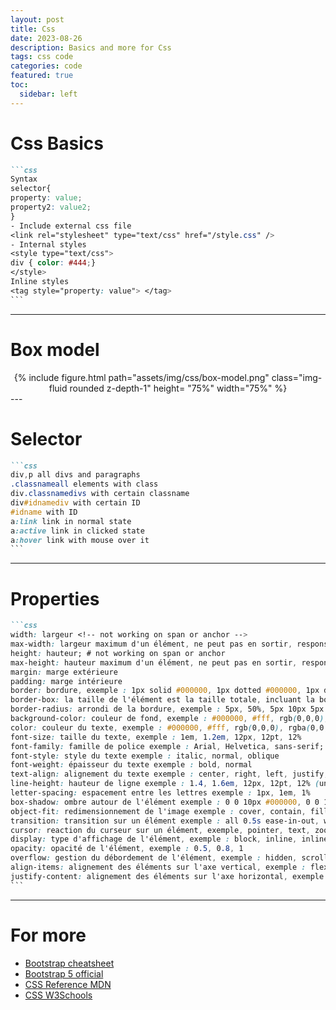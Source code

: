 ```yaml
---
layout: post
title: Css
date: 2023-08-26
description: Basics and more for Css
tags: css code
categories: code
featured: true
toc:
  sidebar: left
---
```


# Css Basics

````markdown
```css
Syntax
selector{
property: value;
property2: value2;
}
- Include external css file
<link rel="stylesheet" type="text/css" href="/style.css" />
- Internal styles
<style type="text/css">
div { color: #444;}
</style>
Inline styles
<tag style="property: value"> </tag>
```
````
---
# Box model
<center>
<div class="row justify-content-center align-items-center">
    {% include figure.html path="assets/img/css/box-model.png" class="img-fluid rounded z-depth-1" height= "75%" width="75%" %}
</div>
</center>
---

# Selector
````markdown
```css
div,p all divs and paragraphs
.classnameall elements with class
div.classnamedivs with certain classname
div#idnamediv with certain ID
#idname with ID
a:link link in normal state
a:active link in clicked state
a:hover link with mouse over it
```
````
---

# Properties
````markdown
```css
width: largeur <!-- not working on span or anchor -->
max-width: largeur maximum d'un élément, ne peut pas en sortir, responsive
height: hauteur; # not working on span or anchor
max-height: hauteur maximum d'un élément, ne peut pas en sortir, responsive
margin: marge extérieure
padding: marge intérieure
border: bordure, exemple : 1px solid #000000, 1px dotted #000000, 1px dashed #000000
border-box: la taille de l'élément est la taille totale, incluant la bordure et la marge, evite marging et padding
border-radius: arrondi de la bordure, exemple : 5px, 50%, 5px 10px 5px 10px
background-color: couleur de fond, exemple : #000000, #fff, rgb(0,0,0), rgba(0,0,0,0.5)
color: couleur du texte, exemple : #000000, #fff, rgb(0,0,0), rgba(0,0,0,0.5)
font-size: taille du texte, exemple : 1em, 1.2em, 12px, 12pt, 12%
font-family: famille de police exemple : Arial, Helvetica, sans-serif;
font-style: style du texte exemple : italic, normal, oblique
font-weight: épaisseur du texte exemple : bold, normal
text-align: alignement du texte exemple : center, right, left, justify, inherit, start, end
line-height: hauteur de ligne exemple : 1.4, 1.6em, 12px, 12pt, 12% (underated for paragraph)
letter-spacing: espacement entre les lettres exemple : 1px, 1em, 1%
box-shadow: ombre autour de l'élément exemple : 0 0 10px #000000, 0 0 10px 5px #000000
object-fit: redimensionnement de l'image exemple : cover, contain, fill, none, scale-down
transition: transition sur un élément exemple : all 0.5s ease-in-out, width 0.5s ease-in-out, height 0.5s ease-in-out
cursor: reaction du curseur sur un élément, exemple, pointer, text, zoom-in
display: type d'affichage de l'élément, exemple : block, inline, inline-block, flex
opacity: opacité de l'élément, exemple : 0.5, 0.8, 1
overflow: gestion du débordement de l'élément, exemple : hidden, scroll, auto
align-items: alignement des éléments sur l'axe vertical, exemple : flex-start, flex-end, center, baseline, stretch
justify-content: alignement des éléments sur l'axe horizontal, exemple : flex-start, flex-end, center, space-between, space-around, space-evenly
```
````
---

# For more
  - [Bootstrap cheatsheet](https://bootstrap-cheatsheet.themeselection.com/)
  - [Bootstrap 5 official](https://getbootstrap.com/docs/5.0/getting-started/introduction/)
  - [CSS Reference MDN](https://developer.mozilla.org/fr/docs/Web/CSS/Reference)
  - [CSS W3Schools](https://www.w3schools.com/cssref/default.asp)
